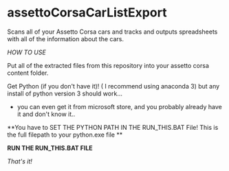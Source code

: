 # assettoCorsaCarListExport

Scans all of your Assetto Corsa cars and tracks and outputs spreadsheets with all of the information about the cars. 

*HOW TO USE*

Put all of the extracted files from this repository into your assetto corsa content folder.

Get Python (if you don't have it)!   ( I recommend using anaconda 3) but any install of python version 3 should work... 
- you can even get it from microsoft store, and you probably already have it and don't know it..  

**You have to SET THE PYTHON PATH IN THE RUN_THIS.BAT File! This is the full filepath to your python.exe file **

**RUN THE RUN_THIS.BAT FILE**

*That's it!* 
